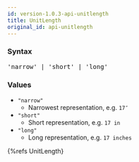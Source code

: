 ```yaml
---
id: version-1.0.3-api-unitlength
title: UnitLength
original_id: api-unitlength
---
```


### Syntax

<pre class="syntax">
'narrow' | 'short' | 'long'
</pre>

### Values
  - `"narrow"`
    - Narrowest representation, e.g. `17″`
  - `"short"`
    - Short representation, e.g. `17 in`
  - `"long"`
    - Long representation, e.g. `17 inches`

{%refs UnitLength}
